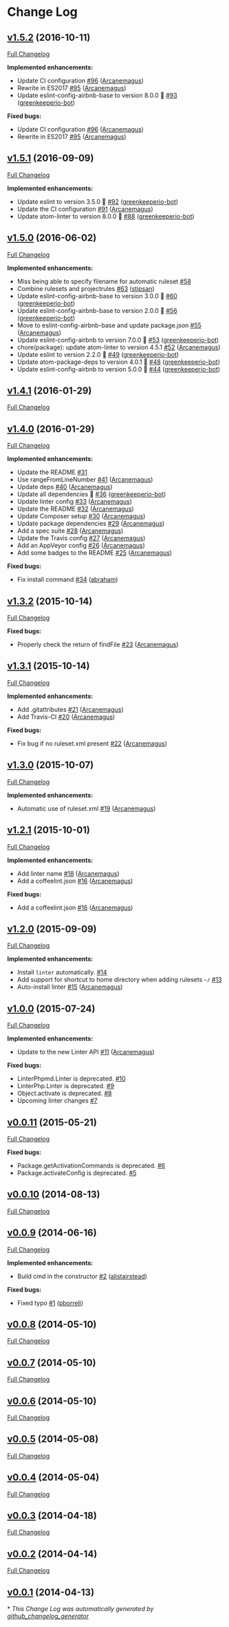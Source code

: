 # Change Log

## [v1.5.2](https://github.com/AtomLinter/linter-phpmd/tree/v1.5.2) (2016-10-11)
[Full Changelog](https://github.com/AtomLinter/linter-phpmd/compare/v1.5.1...v1.5.2)

**Implemented enhancements:**

- Update CI configuration [\#96](https://github.com/AtomLinter/linter-phpmd/pull/96) ([Arcanemagus](https://github.com/Arcanemagus))
- Rewrite in ES2017 [\#95](https://github.com/AtomLinter/linter-phpmd/pull/95) ([Arcanemagus](https://github.com/Arcanemagus))
- Update eslint-config-airbnb-base to version 8.0.0 🚀 [\#93](https://github.com/AtomLinter/linter-phpmd/pull/93) ([greenkeeperio-bot](https://github.com/greenkeeperio-bot))

**Fixed bugs:**

- Update CI configuration [\#96](https://github.com/AtomLinter/linter-phpmd/pull/96) ([Arcanemagus](https://github.com/Arcanemagus))
- Rewrite in ES2017 [\#95](https://github.com/AtomLinter/linter-phpmd/pull/95) ([Arcanemagus](https://github.com/Arcanemagus))

## [v1.5.1](https://github.com/AtomLinter/linter-phpmd/tree/v1.5.1) (2016-09-09)
[Full Changelog](https://github.com/AtomLinter/linter-phpmd/compare/v1.5.0...v1.5.1)

**Implemented enhancements:**

- Update eslint to version 3.5.0 🚀 [\#92](https://github.com/AtomLinter/linter-phpmd/pull/92) ([greenkeeperio-bot](https://github.com/greenkeeperio-bot))
- Update the CI configuration [\#91](https://github.com/AtomLinter/linter-phpmd/pull/91) ([Arcanemagus](https://github.com/Arcanemagus))
- Update atom-linter to version 8.0.0 🚀 [\#88](https://github.com/AtomLinter/linter-phpmd/pull/88) ([greenkeeperio-bot](https://github.com/greenkeeperio-bot))

## [v1.5.0](https://github.com/AtomLinter/linter-phpmd/tree/v1.5.0) (2016-06-02)
[Full Changelog](https://github.com/AtomLinter/linter-phpmd/compare/v1.4.1...v1.5.0)

**Implemented enhancements:**

- Miss being able to specify filename for automatic ruleset [\#58](https://github.com/AtomLinter/linter-phpmd/issues/58)
- Combine rulesets and projectrules [\#63](https://github.com/AtomLinter/linter-phpmd/pull/63) ([stipsan](https://github.com/stipsan))
- Update eslint-config-airbnb-base to version 3.0.0 🚀 [\#60](https://github.com/AtomLinter/linter-phpmd/pull/60) ([greenkeeperio-bot](https://github.com/greenkeeperio-bot))
- Update eslint-config-airbnb-base to version 2.0.0 🚀 [\#56](https://github.com/AtomLinter/linter-phpmd/pull/56) ([greenkeeperio-bot](https://github.com/greenkeeperio-bot))
- Move to eslint-config-airbnb-base and update package.json [\#55](https://github.com/AtomLinter/linter-phpmd/pull/55) ([Arcanemagus](https://github.com/Arcanemagus))
- Update eslint-config-airbnb to version 7.0.0 🚀 [\#53](https://github.com/AtomLinter/linter-phpmd/pull/53) ([greenkeeperio-bot](https://github.com/greenkeeperio-bot))
- chore\(package\): update atom-linter to version 4.5.1 [\#52](https://github.com/AtomLinter/linter-phpmd/pull/52) ([Arcanemagus](https://github.com/Arcanemagus))
- Update eslint to version 2.2.0 🚀 [\#49](https://github.com/AtomLinter/linter-phpmd/pull/49) ([greenkeeperio-bot](https://github.com/greenkeeperio-bot))
- Update atom-package-deps to version 4.0.1 🚀 [\#48](https://github.com/AtomLinter/linter-phpmd/pull/48) ([greenkeeperio-bot](https://github.com/greenkeeperio-bot))
- Update eslint-config-airbnb to version 5.0.0 🚀 [\#44](https://github.com/AtomLinter/linter-phpmd/pull/44) ([greenkeeperio-bot](https://github.com/greenkeeperio-bot))

## [v1.4.1](https://github.com/AtomLinter/linter-phpmd/tree/v1.4.1) (2016-01-29)
[Full Changelog](https://github.com/AtomLinter/linter-phpmd/compare/v1.4.0...v1.4.1)

## [v1.4.0](https://github.com/AtomLinter/linter-phpmd/tree/v1.4.0) (2016-01-29)
[Full Changelog](https://github.com/AtomLinter/linter-phpmd/compare/v1.3.2...v1.4.0)

**Implemented enhancements:**

- Update the README [\#31](https://github.com/AtomLinter/linter-phpmd/issues/31)
- Use rangeFromLineNumber [\#41](https://github.com/AtomLinter/linter-phpmd/pull/41) ([Arcanemagus](https://github.com/Arcanemagus))
- Update deps [\#40](https://github.com/AtomLinter/linter-phpmd/pull/40) ([Arcanemagus](https://github.com/Arcanemagus))
- Update all dependencies 🌴 [\#36](https://github.com/AtomLinter/linter-phpmd/pull/36) ([greenkeeperio-bot](https://github.com/greenkeeperio-bot))
- Update linter config [\#33](https://github.com/AtomLinter/linter-phpmd/pull/33) ([Arcanemagus](https://github.com/Arcanemagus))
- Update the README [\#32](https://github.com/AtomLinter/linter-phpmd/pull/32) ([Arcanemagus](https://github.com/Arcanemagus))
- Update Composer setup [\#30](https://github.com/AtomLinter/linter-phpmd/pull/30) ([Arcanemagus](https://github.com/Arcanemagus))
- Update package dependencies [\#29](https://github.com/AtomLinter/linter-phpmd/pull/29) ([Arcanemagus](https://github.com/Arcanemagus))
- Add a spec suite [\#28](https://github.com/AtomLinter/linter-phpmd/pull/28) ([Arcanemagus](https://github.com/Arcanemagus))
- Update the Travis config [\#27](https://github.com/AtomLinter/linter-phpmd/pull/27) ([Arcanemagus](https://github.com/Arcanemagus))
- Add an AppVeyor config [\#26](https://github.com/AtomLinter/linter-phpmd/pull/26) ([Arcanemagus](https://github.com/Arcanemagus))
- Add some badges to the README [\#25](https://github.com/AtomLinter/linter-phpmd/pull/25) ([Arcanemagus](https://github.com/Arcanemagus))

**Fixed bugs:**

- Fix install command [\#34](https://github.com/AtomLinter/linter-phpmd/pull/34) ([abraham](https://github.com/abraham))

## [v1.3.2](https://github.com/AtomLinter/linter-phpmd/tree/v1.3.2) (2015-10-14)
[Full Changelog](https://github.com/AtomLinter/linter-phpmd/compare/v1.3.1...v1.3.2)

**Fixed bugs:**

- Properly check the return of findFile [\#23](https://github.com/AtomLinter/linter-phpmd/pull/23) ([Arcanemagus](https://github.com/Arcanemagus))

## [v1.3.1](https://github.com/AtomLinter/linter-phpmd/tree/v1.3.1) (2015-10-14)
[Full Changelog](https://github.com/AtomLinter/linter-phpmd/compare/v1.3.0...v1.3.1)

**Implemented enhancements:**

- Add .gitattributes [\#21](https://github.com/AtomLinter/linter-phpmd/pull/21) ([Arcanemagus](https://github.com/Arcanemagus))
- Add Travis-CI [\#20](https://github.com/AtomLinter/linter-phpmd/pull/20) ([Arcanemagus](https://github.com/Arcanemagus))

**Fixed bugs:**

- Fix bug if no ruleset.xml present [\#22](https://github.com/AtomLinter/linter-phpmd/pull/22) ([Arcanemagus](https://github.com/Arcanemagus))

## [v1.3.0](https://github.com/AtomLinter/linter-phpmd/tree/v1.3.0) (2015-10-07)
[Full Changelog](https://github.com/AtomLinter/linter-phpmd/compare/v1.2.1...v1.3.0)

**Implemented enhancements:**

- Automatic use of ruleset.xml [\#19](https://github.com/AtomLinter/linter-phpmd/pull/19) ([Arcanemagus](https://github.com/Arcanemagus))

## [v1.2.1](https://github.com/AtomLinter/linter-phpmd/tree/v1.2.1) (2015-10-01)
[Full Changelog](https://github.com/AtomLinter/linter-phpmd/compare/v1.2.0...v1.2.1)

**Implemented enhancements:**

- Add linter name [\#18](https://github.com/AtomLinter/linter-phpmd/pull/18) ([Arcanemagus](https://github.com/Arcanemagus))
- Add a coffeelint.json [\#16](https://github.com/AtomLinter/linter-phpmd/pull/16) ([Arcanemagus](https://github.com/Arcanemagus))

**Fixed bugs:**

- Add a coffeelint.json [\#16](https://github.com/AtomLinter/linter-phpmd/pull/16) ([Arcanemagus](https://github.com/Arcanemagus))

## [v1.2.0](https://github.com/AtomLinter/linter-phpmd/tree/v1.2.0) (2015-09-09)
[Full Changelog](https://github.com/AtomLinter/linter-phpmd/compare/v1.0.0...v1.2.0)

**Implemented enhancements:**

- Install `linter` automatically. [\#14](https://github.com/AtomLinter/linter-phpmd/issues/14)
- Add support for shortcut to home directory when adding rulesets `~/` [\#13](https://github.com/AtomLinter/linter-phpmd/issues/13)
- Auto-install linter [\#15](https://github.com/AtomLinter/linter-phpmd/pull/15) ([Arcanemagus](https://github.com/Arcanemagus))

## [v1.0.0](https://github.com/AtomLinter/linter-phpmd/tree/v1.0.0) (2015-07-24)
[Full Changelog](https://github.com/AtomLinter/linter-phpmd/compare/v0.0.11...v1.0.0)

**Implemented enhancements:**

- Update to the new Linter API [\#11](https://github.com/AtomLinter/linter-phpmd/pull/11) ([Arcanemagus](https://github.com/Arcanemagus))

**Fixed bugs:**

- LinterPhpmd.Linter is deprecated. [\#10](https://github.com/AtomLinter/linter-phpmd/issues/10)
- LinterPhp.Linter is deprecated. [\#9](https://github.com/AtomLinter/linter-phpmd/issues/9)
- Object.activate is deprecated. [\#8](https://github.com/AtomLinter/linter-phpmd/issues/8)
- Upcoming linter changes [\#7](https://github.com/AtomLinter/linter-phpmd/issues/7)

## [v0.0.11](https://github.com/AtomLinter/linter-phpmd/tree/v0.0.11) (2015-05-21)
[Full Changelog](https://github.com/AtomLinter/linter-phpmd/compare/v0.0.10...v0.0.11)

**Fixed bugs:**

- Package.getActivationCommands is deprecated. [\#6](https://github.com/AtomLinter/linter-phpmd/issues/6)
- Package.activateConfig is deprecated. [\#5](https://github.com/AtomLinter/linter-phpmd/issues/5)

## [v0.0.10](https://github.com/AtomLinter/linter-phpmd/tree/v0.0.10) (2014-08-13)
[Full Changelog](https://github.com/AtomLinter/linter-phpmd/compare/v0.0.9...v0.0.10)

## [v0.0.9](https://github.com/AtomLinter/linter-phpmd/tree/v0.0.9) (2014-06-16)
[Full Changelog](https://github.com/AtomLinter/linter-phpmd/compare/v0.0.8...v0.0.9)

**Implemented enhancements:**

- Build cmd in the constructor [\#2](https://github.com/AtomLinter/linter-phpmd/pull/2) ([alistairstead](https://github.com/alistairstead))

**Fixed bugs:**

- Fixed typo [\#1](https://github.com/AtomLinter/linter-phpmd/pull/1) ([pborreli](https://github.com/pborreli))

## [v0.0.8](https://github.com/AtomLinter/linter-phpmd/tree/v0.0.8) (2014-05-10)
[Full Changelog](https://github.com/AtomLinter/linter-phpmd/compare/v0.0.7...v0.0.8)

## [v0.0.7](https://github.com/AtomLinter/linter-phpmd/tree/v0.0.7) (2014-05-10)
[Full Changelog](https://github.com/AtomLinter/linter-phpmd/compare/v0.0.6...v0.0.7)

## [v0.0.6](https://github.com/AtomLinter/linter-phpmd/tree/v0.0.6) (2014-05-10)
[Full Changelog](https://github.com/AtomLinter/linter-phpmd/compare/v0.0.5...v0.0.6)

## [v0.0.5](https://github.com/AtomLinter/linter-phpmd/tree/v0.0.5) (2014-05-08)
[Full Changelog](https://github.com/AtomLinter/linter-phpmd/compare/v0.0.4...v0.0.5)

## [v0.0.4](https://github.com/AtomLinter/linter-phpmd/tree/v0.0.4) (2014-05-04)
[Full Changelog](https://github.com/AtomLinter/linter-phpmd/compare/v0.0.3...v0.0.4)

## [v0.0.3](https://github.com/AtomLinter/linter-phpmd/tree/v0.0.3) (2014-04-18)
[Full Changelog](https://github.com/AtomLinter/linter-phpmd/compare/v0.0.2...v0.0.3)

## [v0.0.2](https://github.com/AtomLinter/linter-phpmd/tree/v0.0.2) (2014-04-14)
[Full Changelog](https://github.com/AtomLinter/linter-phpmd/compare/v0.0.1...v0.0.2)

## [v0.0.1](https://github.com/AtomLinter/linter-phpmd/tree/v0.0.1) (2014-04-13)


\* *This Change Log was automatically generated by [github_changelog_generator](https://github.com/skywinder/Github-Changelog-Generator)*
